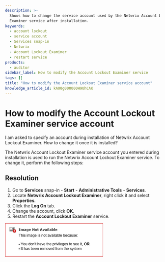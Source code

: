 ```yaml
---
description: >-
  Shows how to change the service account used by the Netwrix Account Lockout
  Examiner service after installation.
keywords:
  - account lockout
  - service account
  - Services snap-in
  - Netwrix
  - Account Lockout Examiner
  - restart service
products:
  - auditor
sidebar_label: How to modify the Account Lockout Examiner service
tags: []
title: "How to modify the Account Lockout Examiner service account"
knowledge_article_id: kA00g000000H9UhCAK
---
```


# How to modify the Account Lockout Examiner service account

I am asked to specify an account during installation of Netwrix Account Lockout Examiner. How to change it once it is installed?

The Netwrix Account Lockout Examiner service account you entered during installation is used to run the Netwrix Account Lockout Examiner service. To change it, perform the following steps:

## Resolution

1. Go to **Services** snap-in - **Start** - **Administrative Tools** - **Services**.  
2. Locate **Netwrix Account Lockout Examiner**, right click it and select **Properties**.  
3. Click the **Log On** tab.  
4. Change the account, click **OK**.  
5. Restart the **Account Lockout Examiner** service.

![User-added](images/servlet_image_3823966b1661.png)
